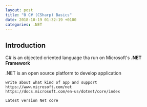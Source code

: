 ```yaml
---
layout: post
title: "0 C# (CSharp) Basics"
date: 2018-10-19 01:32:19 +0100
categories: .NET
---
```


## Introduction

C# is an objected oriented language tha run on Microsoft's **.NET Framework**

.NET is an open source platform to develop application

```
write about what kind of app and support
https://www.microsoft.com/net
https://docs.microsoft.com/en-us/dotnet/core/index

Latest version Net core
```
